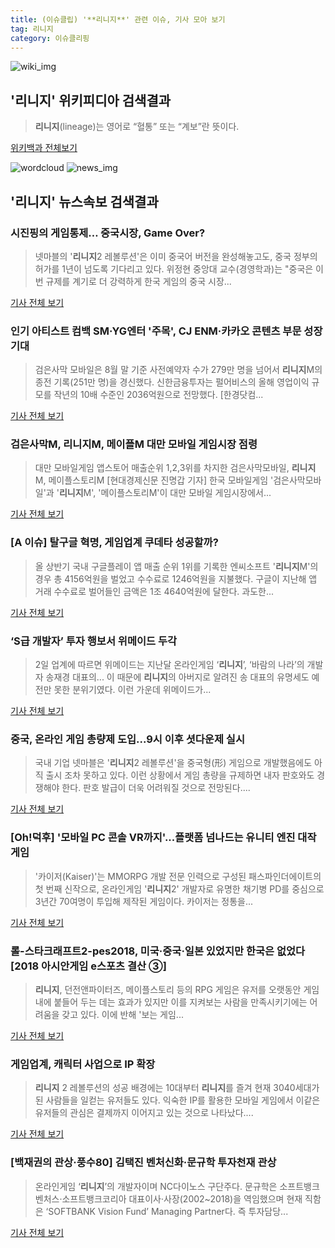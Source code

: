 ```yaml
---
title: (이슈클립) '**리니지**' 관련 이슈, 기사 모아 보기
tag: 리니지
category: 이슈클리핑
---
```

![wiki_img](https://user-images.githubusercontent.com/42597476/44503234-41136a80-a6d0-11e8-9071-6fc6418eafe4.png)
## **'**리니지**'** 위키피디아 검색결과
>**리니지**(lineage)는 영어로 “혈통” 또는 “계보”란 뜻이다.

<a href="https://ko.wikipedia.org/wiki/리니지" target="_blank">위키백과 전체보기</a>

![wordcloud](https://s3.ap-northeast-2.amazonaws.com/lyrics101-wordcloud/2018-09-03-1535920666.png)
![news_img](https://user-images.githubusercontent.com/42597476/44507050-1206f400-a6e4-11e8-8d98-7ffbfebb353f.png)
## **'**리니지**'** 뉴스속보 검색결과
### 시진핑의 게임통제… 중국시장, Game Over?

>넷마블의 '**리니지**2 레볼루션'은 이미 중국어 버전을 완성해놓고도, 중국 정부의 허가를 1년이 넘도록 기다리고 있다. 위정현 중앙대 교수(경영학과)는 "중국은 이번 규제를 계기로 더 강력하게 한국 게임의 중국 시장...

<a href="http://biz.chosun.com/site/data/html_dir/2018/09/02/2018090201994.html?utm_source=naver&utm_medium=original&utm_campaign=biz" target="_blank">기사 전체 보기</a>

### 인기 아티스트 컴백 SM·YG엔터 '주목', CJ ENM·카카오 콘텐츠 부문 성장 기대

>검은사막 모바일은 8월 말 기준 사전예약자 수가 279만 명을 넘어서 **리니지**M의 종전 기록(251만 명)을 경신했다. 신한금융투자는 펄어비스의 올해 영업이익 규모를 작년의 10배 수준인 2036억원으로 전망했다. [한경닷컴...

<a href="http://news.hankyung.com/article/2018090213801" target="_blank">기사 전체 보기</a>

### 검은사막M, **리니지**M, 메이플M 대만 모바일 게임시장 점령

>대만 모바일게임 앱스토어 매출순위 1,2,3위를 차지한 검은사막모바일, **리니지**M, 메이플스토리M [현대경제신문 진명갑 기자] 한국 모바일게임 '검은사막모바일'과 '**리니지**M', '메이플스토리M'이 대만 모바일 게임시장에서...

<a href="http://www.finomy.com/news/articleView.html?idxno=57742" target="_blank">기사 전체 보기</a>

### [A 이슈] 탈구글 혁명, 게임업계 쿠데타 성공할까?

>올 상반기 국내 구글플레이 앱 매출 순위 1위를 기록한 엔씨소프트 '**리니지**M'의 경우 총 4156억원을 벌었고 수수료로 1246억원을 지불했다. 구글이 지난해 앱 거래 수수료로 벌어들인 금액은 1조 4640억원에 달한다. 과도한...

<a href="http://www.ajunews.com/view/20180901173743324" target="_blank">기사 전체 보기</a>

### ‘S급 개발자’ 투자 행보서 위메이드 두각

>2일 업계에 따르면 위메이드는 지난달 온라인게임 ‘**리니지**’, ‘바람의 나라’의 개발자 송재경 대표의... 이 때문에 **리니지**의 아버지로 알려진 송 대표의 유명세도 예전만 못한 분위기였다. 이런 가운데 위메이드가...

<a href="http://www.ddaily.co.kr/news/article.html?no=172328" target="_blank">기사 전체 보기</a>

### 중국, 온라인 게임 총량제 도입...9시 이후 셧다운제 실시

>국내 기업 넷마블은 '**리니지**2 레볼루션'을 중국형(形) 게임으로 개발했음에도 아직 출시 조차 못하고 있다. 이런 상황에서 게임 총량을 규제하면 내자 판호와도 경쟁해야 한다. 판호 발급이 더욱 어려워질 것으로 전망된다....

<a href="http://www.etnews.com/20180831000236" target="_blank">기사 전체 보기</a>

### [Oh!덕후] '모바일 PC 콘솔 VR까지'...플랫폼 넘나드는 유니티 엔진 대작 게임

>'카이저(Kaiser)'는 MMORPG 개발 전문 인력으로 구성된 패스파인더에이트의 첫 번째 신작으로, 온라인게임 '**리니지**2' 개발자로 유명한 채기병 PD를 중심으로 3년간 70여명이 투입해 제작된 게임이다. 카이저는 정통을...

<a href="http://www.osen.co.kr/article/G1110980019" target="_blank">기사 전체 보기</a>

### 롤-스타크래프트2-pes2018, 미국·중국·일본 있었지만 한국은 없었다 [2018 아시안게임 e스포츠 결산 ③]

>**리니지**, 던전앤파이터즈, 메이플스토리 등의 RPG 게임은 유저를 오랫동안 게임 내에 붙들어 두는 데는 효과가 있지만 이를 지켜보는 사람을 만족시키기에는 어려움을 갖고 있다. 이에 반해 '보는 게임...

<a href="http://www.sportsq.co.kr/news/articleView.html?idxno=301008" target="_blank">기사 전체 보기</a>

### 게임업계, 캐릭터 사업으로 IP 확장

>**리니지** 2 레볼루션의 성공 배경에는 10대부터 **리니지**를 즐겨 현재 3040세대가 된 사람들을 일컫는 유저들도 있다. 익숙한 IP를 활용한 모바일 게임에서 이같은 유저들의 관심은 결제까지 이어지고 있는 것으로 나타났다....

<a href="http://www.mediapen.com/news/view/379938" target="_blank">기사 전체 보기</a>

### [백재권의 관상·풍수80] 김택진 벤처신화·문규학 투자천재 관상

>온라인게임 ‘**리니지**’의 개발자이며 NC다이노스 구단주다. 문규학은 소프트뱅크벤처스·소프트뱅크코리아 대표이사·사장(2002~2018)을 역임했으며 현재 직함은 ‘SOFTBANK Vision Fund’ Managing Partner다. 즉 투자담당...

<a href="http://news.joins.com/article/olink/22524878" target="_blank">기사 전체 보기</a>


